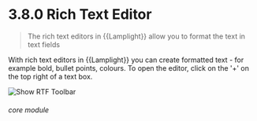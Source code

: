# 3.8.0 Rich Text Editor

> The rich text editors in {{Lamplight}} allow you to format the text in text fields

With rich text editors in {{Lamplight}} you can create formatted text - for example bold, bullet points, colours. To open the editor, click on the '+' on the top right of a text box. 

![Show RTF Toolbar](3.8.0a.png) 


###### core module

